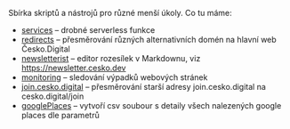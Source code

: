 Sbírka skriptů a nástrojů pro různé menší úkoly. Co tu máme:

- [services](services) – drobné serverless funkce
- [redirects](redirects) – přesměrování různých alternativních domén na hlavní web Česko.Digital
- [newsletterist](newsletterist) – editor rozesílek v Markdownu, viz https://newsletter.cesko.dev
- [monitoring](monitoring) – sledování výpadků webových stránek
- [join.cesko.digital](join.cesko.digital) – přesměrování starší adresy join.cesko.digital na cesko.digital/join
- [googlePlaces](googlePlaces) – vytvoří csv soubour s detaily všech nalezených google places dle parametrů
